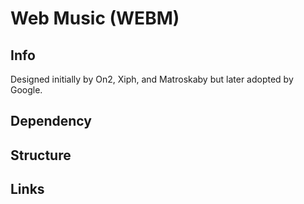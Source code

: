 # Web Music (WEBM)

## Info
Designed initially by On2, Xiph, and Matroskaby but later adopted by Google.<br>

## Dependency


## Structure


## Links
